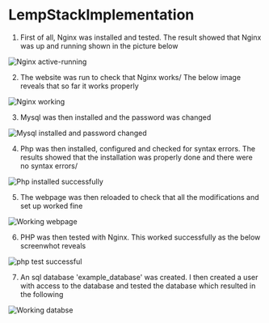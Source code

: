 # LempStackImplementation

1. First of all, Nginx was installed and tested. The result showed that Nginx was up and running shown in the picture below

![Nginx active-running](https://github.com/oghare01/LempStackImplementation/assets/141191975/579f2629-1d79-48bd-b9cc-1695fb18afdb)

 2. The website was run to check that Nginx works/ The below image reveals that so far it works properly

![Nginx working](https://github.com/oghare01/LempStackImplementation/assets/141191975/39ceb475-8072-4c5d-a43a-c12545d0586b)

3. Mysql was then installed and the password was changed

![Mysql installed and password changed](https://github.com/oghare01/LempStackImplementation/assets/141191975/85e5d52a-2f71-49b8-95e3-17600e8386b3)

4. Php was then installed, configured and checked for syntax errors. The results showed that the installation was properly done and there were no syntax errors/

![Php installed successfully](https://github.com/oghare01/LempStackImplementation/assets/141191975/dffef08f-ea79-4aaa-b58a-6194c669577f)

5. The webpage was then reloaded to check that all the modifications and set up worked fine

![Working webpage](https://github.com/oghare01/LempStackImplementation/assets/141191975/5e9aa983-20b5-434f-8288-0859f87b71e4)

6. PHP was then tested with Nginx. This worked successfully as the below screenwhot reveals

![php test successful ](https://github.com/oghare01/LempStackImplementation/assets/141191975/83762eb4-28d2-41c4-83a3-9dfbd661cab7)

7. An sql database 'example_database' was created. I then created a user with access to the database and tested the database which resulted in the following

![Working databse](https://github.com/oghare01/LempStackImplementation/assets/141191975/d0b600bb-ce83-41df-b840-6231e4ccdbf3)


